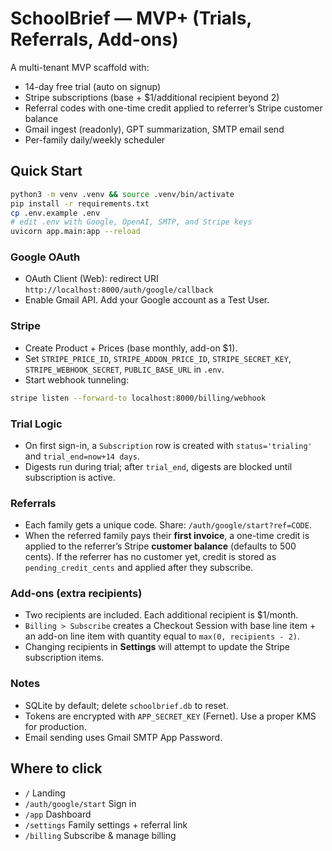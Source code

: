 
# SchoolBrief — MVP+ (Trials, Referrals, Add-ons)
A multi-tenant MVP scaffold with:
- 14-day free trial (auto on signup)
- Stripe subscriptions (base + $1/additional recipient beyond 2)
- Referral codes with one-time credit applied to referrer’s Stripe customer balance
- Gmail ingest (readonly), GPT summarization, SMTP email send
- Per-family daily/weekly scheduler

## Quick Start
```bash
python3 -m venv .venv && source .venv/bin/activate
pip install -r requirements.txt
cp .env.example .env
# edit .env with Google, OpenAI, SMTP, and Stripe keys
uvicorn app.main:app --reload
```

### Google OAuth
- OAuth Client (Web): redirect URI `http://localhost:8000/auth/google/callback`
- Enable Gmail API. Add your Google account as a Test User.

### Stripe
- Create Product + Prices (base monthly, add-on $1).
- Set `STRIPE_PRICE_ID`, `STRIPE_ADDON_PRICE_ID`, `STRIPE_SECRET_KEY`, `STRIPE_WEBHOOK_SECRET`, `PUBLIC_BASE_URL` in `.env`.
- Start webhook tunneling:
```bash
stripe listen --forward-to localhost:8000/billing/webhook
```

### Trial Logic
- On first sign-in, a `Subscription` row is created with `status='trialing'` and `trial_end=now+14 days`.
- Digests run during trial; after `trial_end`, digests are blocked until subscription is active.

### Referrals
- Each family gets a unique code. Share: `/auth/google/start?ref=CODE`.
- When the referred family pays their **first invoice**, a one-time credit is applied to the referrer’s Stripe **customer balance** (defaults to 500 cents). If the referrer has no customer yet, credit is stored as `pending_credit_cents` and applied after they subscribe.

### Add-ons (extra recipients)
- Two recipients are included. Each additional recipient is $1/month.
- `Billing > Subscribe` creates a Checkout Session with base line item + an add-on line item with quantity equal to `max(0, recipients - 2)`.
- Changing recipients in **Settings** will attempt to update the Stripe subscription items.

### Notes
- SQLite by default; delete `schoolbrief.db` to reset.
- Tokens are encrypted with `APP_SECRET_KEY` (Fernet). Use a proper KMS for production.
- Email sending uses Gmail SMTP App Password.

## Where to click
- `/` Landing
- `/auth/google/start` Sign in
- `/app` Dashboard
- `/settings` Family settings + referral link
- `/billing` Subscribe & manage billing
